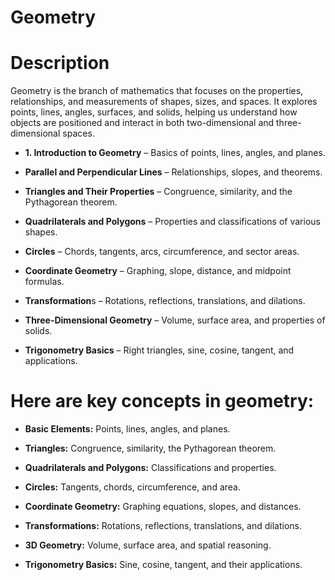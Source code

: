 # Geometry

# Description 
Geometry is the branch of mathematics that focuses on the properties, relationships, and measurements of shapes, sizes, and spaces. It explores points, lines, angles, surfaces, and solids, helping us understand how objects are positioned and interact in both two-dimensional and three-dimensional spaces.

* **1. Introduction to Geometry** – Basics of points, lines, angles, and planes.

* **Parallel and Perpendicular Lines** – Relationships, slopes, and theorems.

* **Triangles and Their Properties** – Congruence, similarity, and the Pythagorean theorem.

* **Quadrilaterals and Polygons** – Properties and classifications of various shapes.

* **Circles** – Chords, tangents, arcs, circumference, and sector areas.

* **Coordinate Geometry** – Graphing, slope, distance, and midpoint formulas.

* **Transformation**s – Rotations, reflections, translations, and dilations.

* **Three-Dimensional Geometry** – Volume, surface area, and properties of solids.

* **Trigonometry Basics** – Right triangles, sine, cosine, tangent, and applications.

# Here are key concepts in geometry:

* **Basic Elements:** Points, lines, angles, and planes.

* **Triangles:** Congruence, similarity, the Pythagorean theorem.

* **Quadrilaterals and Polygons:** Classifications and properties.

* **Circles:** Tangents, chords, circumference, and area.

* **Coordinate Geometry:** Graphing equations, slopes, and distances.

* **Transformations:** Rotations, reflections, translations, and dilations.

* **3D Geometry:** Volume, surface area, and spatial reasoning.

* **Trigonometry Basics:** Sine, cosine, tangent, and their applications.
